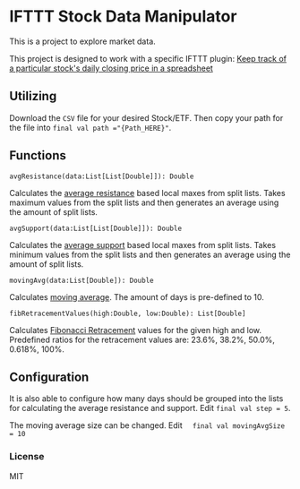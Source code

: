 # IFTTT Stock Data Manipulator

This is a project to explore market data.

This project is designed to work with a specific IFTTT plugin: [Keep track of a particular stock's daily closing price in a spreadsheet](https://ifttt.com/applets/117304p-keep-track-of-a-particular-stock-s-daily-closing-price-in-a-spreadsheet)

## Utilizing

Download the `CSV` file for your desired Stock/ETF.  Then copy your path for the file into `final val path ="{Path_HERE}"`.


## Functions

`avgResistance(data:List[List[Double]]): Double`

Calculates the [average resistance](http://www.investopedia.com/articles/technical/061801.asp) based local maxes from split lists.  Takes maximum values from the split lists and then generates an average using the amount of split lists.

`avgSupport(data:List[List[Double]]): Double`

Calculates the [average support](http://www.investopedia.com/articles/technical/061801.asp) based local maxes from split lists.  Takes minimum values from the split lists and then generates an average using the amount of split lists.

`movingAvg(data:List[Double]): Double`

Calculates [moving average](http://www.investopedia.com/terms/m/movingaverage.asp).  The amount of days is pre-defined to 10.

`fibRetracementValues(high:Double, low:Double): List[Double]`

Calculates [Fibonacci Retracement](http://www.investopedia.com/ask/answers/05/fibonacciretracement.asp) values for the given high and low.  Predefined ratios for the retracement values are: 23.6%, 38.2%, 50.0%, 0.618%, 100%.

## Configuration

It is also able to configure how many days should be grouped into the lists for calculating the average resistance and support.  Edit `final val step = 5`.

The moving average size can be changed. Edit `  final val movingAvgSize = 10`

### License

MIT
